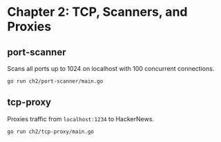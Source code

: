# Chapter 2: TCP, Scanners, and Proxies

## port-scanner

Scans all ports up to 1024 on localhost with 100 concurrent connections.

`go run ch2/port-scanner/main.go`

## tcp-proxy

Proxies traffic from `localhost:1234` to HackerNews.

`go run ch2/tcp-proxy/main.go`

